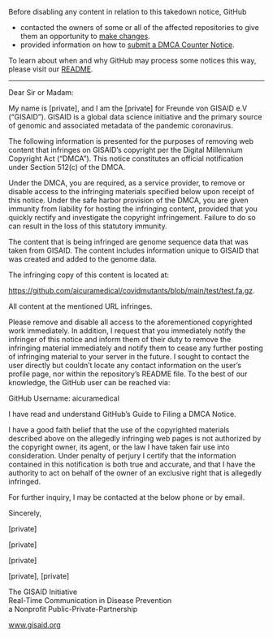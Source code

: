 Before disabling any content in relation to this takedown notice, GitHub
- contacted the owners of some or all of the affected repositories to give them an opportunity to [make changes](https://docs.github.com/en/github/site-policy/dmca-takedown-policy#a-how-does-this-actually-work).
- provided information on how to [submit a DMCA Counter Notice](https://docs.github.com/en/articles/guide-to-submitting-a-dmca-counter-notice).

To learn about when and why GitHub may process some notices this way, please visit our [README](https://github.com/github/dmca/blob/master/README.md#anatomy-of-a-takedown-notice).

---

Dear Sir or Madam:

 

My name is [private], and I am the [private] for Freunde von GISAID e.V (“GISAID”). GISAID is a global data science initiative and the primary source of genomic and associated metadata of the pandemic coronavirus.

 

The following information is presented for the purposes of removing web content that infringes on GISAID’s copyright per the Digital Millennium Copyright Act (“DMCA”).  This notice constitutes an official notification under Section 512(c) of the DMCA. 

 

Under the DMCA, you are required, as a service provider, to remove or disable access to the infringing materials specified below upon receipt of this notice.  Under the safe harbor provision of the DMCA, you are given immunity from liability for hosting the infringing content, provided that you quickly rectify and investigate the copyright infringement.  Failure to do so can result in the loss of this statutory immunity.

 

The content that is being infringed are genome sequence data that was taken from GISAID. The content includes information unique to GISAID that was created and added to the genome data.

 

The infringing copy of this content is located at:

 

https://github.com/aicuramedical/covidmutants/blob/main/test/test.fa.gz.

 

All content at the mentioned URL infringes.

 

Please remove and disable all access to the aforementioned copyrighted work immediately. In addition, I request that you immediately notify the infringer of this notice and inform them of their duty to remove the infringing material immediately and notify them to cease any further posting of infringing material to your server in the future. I sought to contact the user directly but couldn’t locate any contact information on the user’s profile page, nor within the repository’s README file. To the best of our knowledge, the GitHub user can be reached via:

 

GitHub Username:      aicuramedical

 

I have read and understand GitHub’s Guide to Filing a DMCA Notice.

 

I have a good faith belief that the use of the copyrighted materials described above on the allegedly infringing web pages is not authorized by the copyright owner, its agent, or the law I have taken fair use into consideration. Under penalty of perjury I certify that the information contained in this notification is both true and accurate, and that I have the authority to act on behalf of the owner of an exclusive right that is allegedly infringed.

 

For further inquiry, I may be contacted at the below phone or by email.

 

Sincerely,

[private]

 

[private]

[private]

 

 

[private], [private]

The GISAID Initiative  
Real-Time Communication in Disease Prevention  
a Nonprofit Public-Private-Partnership  

www.gisaid.org
